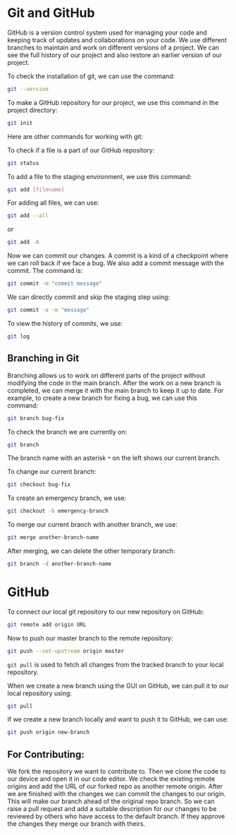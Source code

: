 # Git and GitHub

GitHub is a version control system used for managing your code and keeping track of updates and collaborations on your code. We use different branches to maintain and work on different versions of a project. We can see the full history of our project and also restore an earlier version of our project.

To check the installation of git, we can use the command:
```sh
git --version
```

To make a GitHub repository for our project, we use this command in the project directory:
```sh
git init
```

Here are other commands for working with git:

To check if a file is a part of our GitHub repository:
```sh
git status
```

To add a file to the staging environment, we use this command:
```sh
git add [filename]
```

For adding all files, we can use:
```sh
git add --all
```
or
```sh
git add -A
```

Now we can commit our changes. A commit is a kind of a checkpoint where we can roll back if we face a bug. We also add a commit message with the commit. The command is:
```sh
git commit -m "commit message"
```

We can directly commit and skip the staging step using:
```sh
git commit -a -m "message"
```

To view the history of commits, we use:
```sh
git log
```

## Branching in Git

Branching allows us to work on different parts of the project without modifying the code in the main branch. After the work on a new branch is completed, we can merge it with the main branch to keep it up to date. For example, to create a new branch for fixing a bug, we can use this command:
```sh
git branch bug-fix
```

To check the branch we are currently on:
```sh
git branch
```
The branch name with an asterisk `*` on the left shows our current branch.

To change our current branch:
```sh
git checkout bug-fix
```

To create an emergency branch, we use:
```sh
git checkout -b emergency-branch
```

To merge our current branch with another branch, we use:
```sh
git merge another-branch-name
```

After merging, we can delete the other temporary branch:
```sh
git branch -d another-branch-name
```
# GitHub

To connect our local git repository to our new repository on GitHub:
```sh
git remote add origin URL
```

Now to push our master branch to the remote repository:
```sh
git push --set-upstream origin master
```

`git pull` is used to fetch all changes from the tracked branch to your local repository.

When we create a new branch using the GUI on GitHub, we can pull it to our local repository using:
```sh
git pull
```

If we create a new branch locally and want to push it to GitHub, we can use:
```sh
git push origin new-branch
```
## For Contributing: 
We fork the repository we want to contribute to. Then we clone the code to our device and open it in our code editor. We check the existing remote origins and add the URL of our forked repo as another remote origin. After we are finished with the changes we can commit the changes to our origin. This will make our branch ahead of the original repo branch. So we can raise a pull request and add a suitable description for our changes to be reviewed by others who have access to the default branch. If they approve the changes they merge our branch with theirs. 

